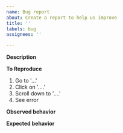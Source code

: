 ```yaml
---
name: Bug report
about: Create a report to help us improve
title: ''
labels: bug
assignees: ''

---
```


**Description**
<!--A clear and concise description of what the bug is. -->
<!--Paste a link to the sentry event if applicable.-->

**To Reproduce**
<!--Steps to reproduce the behavior:-->
1. Go to '...'
2. Click on '....'
3. Scroll down to '....'
4. See error

**Observed behavior**
<!--What went wrong?-->

**Expected behavior**
<!--A clear and concise description of what you expected to happen.-->

<!--If applicable, add screenshots to help explain your problem.-->
